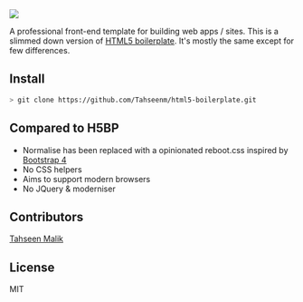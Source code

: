<img align="center" src="https://s1.postimg.org/8aza29dcbz/html5.png">

A professional front-end template for building web apps / sites. This is a slimmed down version of [HTML5 boilerplate](https://html5boilerplate.com/). It's mostly the same except for few differences.


## Install
```bash
> git clone https://github.com/Tahseenm/html5-boilerplate.git
```

## Compared to H5BP
- Normalise has been replaced with a opinionated reboot.css inspired by [Bootstrap 4](https://getbootstrap.com/)
- No CSS helpers
- Aims to support modern browsers
- No JQuery & moderniser


## Contributors
[Tahseen Malik](https://tahseenmalik.com)


## License
MIT